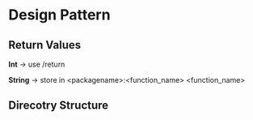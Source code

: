 # Design Pattern

## Return Values

**Int** -> use /return

**String** -> store in \<packagename>:\<function_name> \<function_name>


## Direcotry Structure

